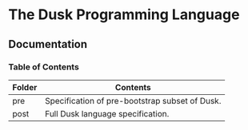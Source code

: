 # The Dusk Programming Language

## Documentation

### Table of Contents

| Folder | Contents                                       |
| ------ | ---------------------------------------------- |
| pre    | Specification of pre-bootstrap subset of Dusk. |
| post   | Full Dusk language specification.              |
